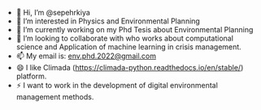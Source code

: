 - 👋 Hi, I’m @sepehrkiya
- 👀 I’m interested in Physics and Environmental Planning
- 🌱 I’m currently working on my Phd Tesis about Environmental Planning 
- 💞️ I’m looking to collaborate with who works about computational science and Application of machine learning in crisis management.
- 📫 My email is: env.phd.2022@gmail.com
- 😄 I like Climada (https://climada-python.readthedocs.io/en/stable/) platform.
- ⚡ I want to work in the development of digital environmental management methods. 

<!---
sepehrkiya/Environmental Planning is a ✨ special ✨ repository because its `README.md` (this file) appears on your GitHub profile.
You can click the Preview link to take a look at your changes.
--->
